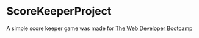 # ScoreKeeperProject

A simple score keeper game was made for [The Web Developer Bootcamp](https://www.udemy.com/course/the-web-developer-bootcamp/ "Udemy")
